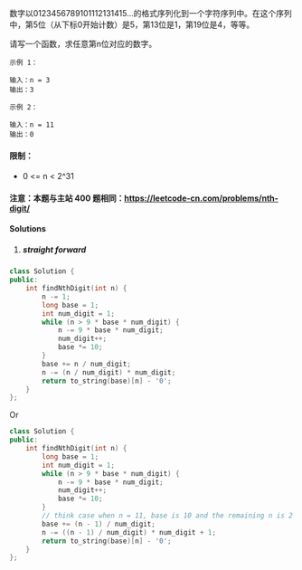 数字以0123456789101112131415…的格式序列化到一个字符序列中。在这个序列中，第5位（从下标0开始计数）是5，第13位是1，第19位是4，等等。

请写一个函数，求任意第n位对应的数字。

 
```
示例 1：

输入：n = 3
输出：3

示例 2：

输入：n = 11
输出：0
```

 

#### 限制：

-    0 <= n < 2^31

#### 注意：本题与主站 400 题相同：https://leetcode-cn.com/problems/nth-digit/


#### Solutions

1. ##### straight forward

```c++
class Solution {
public:
    int findNthDigit(int n) {
        n -= 1;
        long base = 1;
        int num_digit = 1;
        while (n > 9 * base * num_digit) {
            n -= 9 * base * num_digit;
            num_digit++;
            base *= 10;
        }
        base += n / num_digit;
        n -= (n / num_digit) * num_digit;
        return to_string(base)[n] - '0';
    }
};
```

Or

```c++
class Solution {
public:
    int findNthDigit(int n) {
        long base = 1;
        int num_digit = 1;
        while (n > 9 * base * num_digit) {
            n -= 9 * base * num_digit;
            num_digit++;
            base *= 10;
        }
        // think case when n = 11, base is 10 and the remaining n is 2
        base += (n - 1) / num_digit;
        n -= ((n - 1) / num_digit) * num_digit + 1;
        return to_string(base)[n] - '0';
    }
};
```